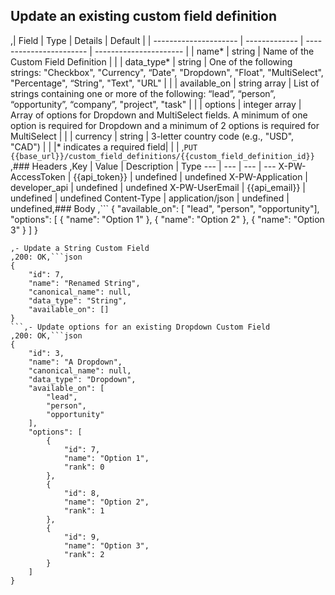 ## Update an existing custom field definition
,| Field                 | Type          | Details | Default |
| --------------------- | ------------- | ----------------------- | ---------------------- |
| name*              | string | Name of the Custom Field Definition                     |                      |
| data_type*                  | string | One of the following strings: "Checkbox", "Currency", “Date", "Dropdown", "Float", "MultiSelect", "Percentage", “String", "Text", "URL" |                      |
| available_on              | string array       | List of strings containing one or more of the following: “lead”, “person”, “opportunity”, “company”, "project", "task"                      |                      |
| options          | integer array       | Array of options for Dropdown and MultiSelect fields.  A minimum of one option is required for Dropdown and a minimum of 2 options is required for MultiSelect                      |                      |
| currency            | string | 3-letter country code (e.g., "USD", "CAD")                     |                      |
|\* indicates a required field| | |
,```PUT {{base_url}}/custom_field_definitions/{{custom_field_definition_id}}```
,### Headers
,Key | Value | Description | Type
--- | --- | --- | ---
X-PW-AccessToken | {{api_token}} | undefined | undefined
X-PW-Application | developer_api | undefined | undefined
X-PW-UserEmail | {{api_email}} | undefined | undefined
Content-Type | application/json | undefined | undefined,### Body
,```
{
  "available_on": [ "lead", "person", "opportunity"],
  "options": [
  	{
  		"name": "Option 1"
  	},
  	{
  		"name": "Option 2"
  	},
  	{
  		"name": "Option 3"
  	}
  ]
}
```,### Example Responses
,- Update a String Custom Field
,200: OK,```json
{
    "id": 7,
    "name": "Renamed String",
    "canonical_name": null,
    "data_type": "String",
    "available_on": []
}
```,- Update options for an existing Dropdown Custom Field
,200: OK,```json
{
    "id": 3,
    "name": "A Dropdown",
    "canonical_name": null,
    "data_type": "Dropdown",
    "available_on": [
        "lead",
        "person",
        "opportunity"
    ],
    "options": [
        {
            "id": 7,
            "name": "Option 1",
            "rank": 0
        },
        {
            "id": 8,
            "name": "Option 2",
            "rank": 1
        },
        {
            "id": 9,
            "name": "Option 3",
            "rank": 2
        }
    ]
}
```